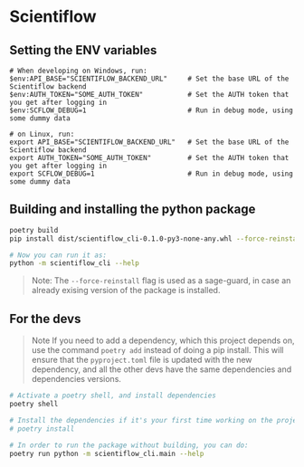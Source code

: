 # Scientiflow

## Setting the ENV variables

```
# When developing on Windows, run:
$env:API_BASE="SCIENTIFLOW_BACKEND_URL"     # Set the base URL of the Scientiflow backend
$env:AUTH_TOKEN="SOME_AUTH_TOKEN"           # Set the AUTH token that you get after logging in
$env:SCFLOW_DEBUG=1                         # Run in debug mode, using some dummy data

# on Linux, run:
export API_BASE="SCIENTIFLOW_BACKEND_URL"   # Set the base URL of the Scientiflow backend
export AUTH_TOKEN="SOME_AUTH_TOKEN"         # Set the AUTH token that you get after logging in
export SCFLOW_DEBUG=1                       # Run in debug mode, using some dummy data
```

## Building and installing the python package

```bash
poetry build
pip install dist/scientiflow_cli-0.1.0-py3-none-any.whl --force-reinstall

# Now you can run it as:
python -m scientiflow_cli --help
```

> Note: The `--force-reinstall` flag is used as a sage-guard, in case an already exising version of the package is installed.

## For the devs

> Note
> If you need to add a dependency, which this project depends on, use the command `poetry add` instead of doing a pip install. This will ensure that the `pyproject.toml` file is updated with the new dependency, and all the other devs have the same dependencies and dependencies versions.

```bash
# Activate a poetry shell, and install dependencies
poetry shell

# Install the dependencies if it's your first time working on the project, using:
# poetry install
```

```bash
# In order to run the package without building, you can do:
poetry run python -m scientiflow_cli.main --help
```

